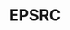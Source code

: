---
layout: page
title: EPSRC
description: 
img: assets/img/partners/epsrc.png
redirect: https://www.ukri.org/councils/epsrc/
importance: 2
category: 
---